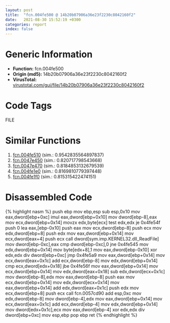 ```yaml
---
layout: post
title:  "fcn.004fe500 @ 14b20b07906a36e23f2230c8042160f2"
date:   2021-08-30 15:52:19 +0300
categories: report
index: false
---
```


# Generic Information
- **Function:** fcn.004fe500
- **Origin (md5):** 14b20b07906a36e23f2230c8042160f2
- **VirusTotal:** [virustotal.com/gui/file/14b20b07906a36e23f2230c8042160f2][virustotal_ref]

# Code Tags
<span class="tag" id="FILE">FILE</span>


# Similar Functions

1. [fcn.004fe510][similar_1_ref] (sim.: 0.9542835564897837)
2. [fcn.0047e450][similar_2_ref] (sim.: 0.820717798543668)
3. [fcn.0047e470][similar_3_ref] (sim.: 0.8184853132679539)
4. [fcn.004fe1e0][similar_4_ref] (sim.: 0.8169810779397448)
5. [fcn.004fe1f0][similar_5_ref] (sim.: 0.815315422474151)


# Disassembled Code

{% highlight nasm %}
push ebp
mov ebp,esp
sub esp,0x10
mov eax,dword[ebp+0xc]
imul eax,dword[ebp+0x10]
mov dword[ebp-8],eax
mov ecx,dword[ebp+0x14]
movzx edx,byte[ecx]
test edx,edx
je 0x4fe54f
push 0
lea eax,[ebp-0x10]
push eax
mov ecx,dword[ebp-8]
push ecx
mov edx,dword[ebp+8]
push edx
mov eax,dword[ebp+0x14]
mov ecx,dword[eax+4]
push ecx
call dword[sym.imp.KERNEL32.dll_ReadFile]
mov dword[ebp-0xc],eax
cmp dword[ebp-0xc],0
jne 0x4fe545
mov edx,dword[ebp+0x14]
mov byte[edx+8],1
mov eax,dword[ebp-0x10]
xor edx,edx
div dword[ebp+0xc]
jmp 0x4fe5a9
mov eax,dword[ebp+0x14]
mov ecx,dword[eax+0x1c]
add ecx,dword[ebp-8]
mov edx,dword[ebp+0x14]
cmp ecx,dword[edx+0x18]
jbe 0x4fe56f
mov eax,dword[ebp+0x14]
mov ecx,dword[ebp+0x14]
mov edx,dword[eax+0x18]
sub edx,dword[ecx+0x1c]
mov dword[ebp-8],edx
mov eax,dword[ebp-8]
push eax
mov ecx,dword[ebp+0x14]
mov edx,dword[ecx+0x14]
mov eax,dword[ebp+0x14]
add edx,dword[eax+0x1c]
push edx
mov ecx,dword[ebp+8]
push ecx
call fcn.0057cd90
add esp,0xc
mov edx,dword[ebp-8]
mov dword[ebp-4],edx
mov eax,dword[ebp+0x14]
mov ecx,dword[eax+0x1c]
add ecx,dword[ebp-4]
mov edx,dword[ebp+0x14]
mov dword[edx+0x1c],ecx
mov eax,dword[ebp-4]
xor edx,edx
div dword[ebp+0xc]
mov esp,ebp
pop ebp
ret 
{% endhighlight %}


[similar_1_ref]: /report/fcn.004fe510@c60344b51fa39a329b92557d24ff7670
[similar_2_ref]: /report/fcn.0047e450@c60344b51fa39a329b92557d24ff7670
[similar_3_ref]: /report/fcn.0047e470@14b20b07906a36e23f2230c8042160f2
[similar_4_ref]: /report/fcn.004fe1e0@14b20b07906a36e23f2230c8042160f2
[similar_5_ref]: /report/fcn.004fe1f0@c60344b51fa39a329b92557d24ff7670
[virustotal_ref]: https://www.virustotal.com/gui/file/14b20b07906a36e23f2230c8042160f2